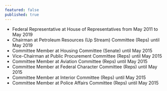 ```yaml
---
featured: false
published: true
---
```

* Federal Representative at House of Representatives from May 2011 to May 2019
* Chairman at Petroleum Resources (Up Stream) Committee (Reps) until May 2019
* Committee Member at Housing Committee (Senate) until May 2015
* Vice-Chairman at Public Procurement Committee (Reps) until May 2015
* Committee Member at Aviation Committee (Reps) until May 2015
* Committee Member at Federal Character Committee (Reps) until May 2015
* Committee Member at Interior Committee (Reps) until May 2015
* Committee Member at Police Affairs Committee (Reps) until May 2015

